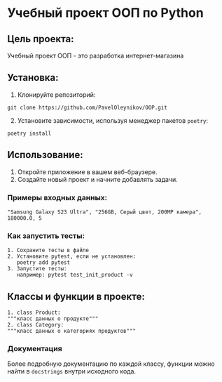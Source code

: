 # Учебный проект ООП по Python

## Цель проекта:

Учебный проект ООП - это разработка интернет-магазина

## Установка:

1. Клонируйте репозиторий:
```
git clone https://github.com/PavelOleynikov/OOP.git
```
2. Установите зависимости, используя менеджер пакетов `poetry`:
```
poetry install
```
## Использование:

1. Откройте приложение в вашем веб-браузере.
2. Создайте новый проект и начните добавлять задачи.

### Примеры входных данных:

    "Samsung Galaxy S23 Ultra", "256GB, Серый цвет, 200MP камера", 180000.0, 5

### Как запустить тесты:
    1. Сохраните тесты в файле 
    2. Установите pytest, если не установлен:
       poetry add pytest
    3. Запустите тесты:
       например: pytest test_init_product -v

## Классы и функции в проекте:
    1. class Product:
    """класс данных о продукте"""
    2. class Category:
    """класс данных о категориях продуктов"""

### Документация

Более подробную документацию по каждой классу, функции можно 
найти в `docstrings` внутри исходного кода.
    
    
